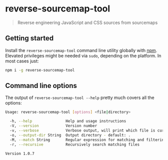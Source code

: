 # reverse-sourcemap-tool

> Reverse engineering JavaScript and CSS sources from sourcemaps


## Getting started

Install the `reverse-sourcemap-tool` command line utility globally with [npm](https://www.npmjs.com/).
Elevated privileges might be needed via `sudo`, depending on the platform. In most cases just:

```sh
npm i -g reverse-sourcemap-tool
```

## Command line options

The output of `reverse-sourcemap-tool --help` pretty much covers all the options:

```sh
Usage: reverse-sourcemap-tool [options] <file|directory>

  -h, --help               Help and usage instructions
  -V, --version            Version number
  -v, --verbose            Verbose output, will print which file is currently being processed
  -o, --output-dir String  Output directory - default: .
  -M, --match String       Regular expression for matching and filtering files - default: \.map$
  -r, --recursive          Recursively search matching files

Version 1.0.7
```
